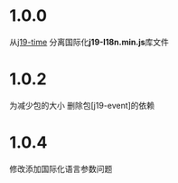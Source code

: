 # 1.0.0 
从[j19-time](https://github.com/JSextend19/j19-time.git) 分离国际化**j19-I18n.min.js**库文件

# 1.0.2 
为减少包的大小 删除包[j19-event]的依赖

# 1.0.4 
修改添加国际化语言参数问题



